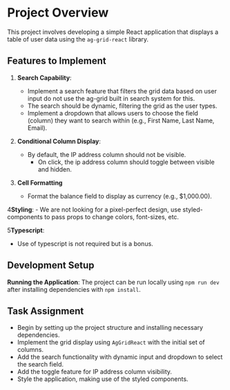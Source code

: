# Project Overview

This project involves developing a simple React application that displays a table of user data using the `ag-grid-react` library. 

## Features to Implement

1. **Search Capability**:
    - Implement a search feature that filters the grid data based on user input do not use the ag-grid built in search system for this.
    - The search should be dynamic, filtering the grid as the user types.
    - Implement a dropdown  that allows users to choose the field (column) they want to search within (e.g., First Name, Last Name, Email).

2. **Conditional Column Display**:
    - By default, the IP address column should not be visible.
      - On click, the ip address column should toggle between visible and hidden.

3. **Cell Formatting**
    - Format the balance field to display as currency (e.g., $1,000.00).

4**Styling**:
    - We are not looking for a pixel-perfect design, use styled-components to pass props to change colors, font-sizes, etc.

5**Typescript**:
   - Use of typescript is not required but is a bonus.

## Development Setup

**Running the Application**:
    The project can be run locally using `npm run dev` after installing dependencies with `npm install`.

## Task Assignment

- Begin by setting up the project structure and installing necessary dependencies.
- Implement the grid display using `AgGridReact` with the initial set of columns.
- Add the search functionality with dynamic input and dropdown to select the search field.
- Add the toggle feature for IP address column visibility.
- Style the application, making use of the styled components.
